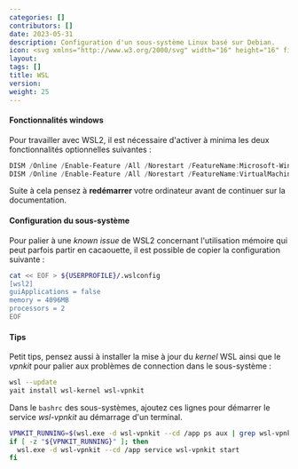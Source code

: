 ```yaml
---
categories: []
contributors: []
date: 2023-05-31
description: Configuration d'un sous-système Linux basé sur Debian.
icon: <svg xmlns="http://www.w3.org/2000/svg" width="16" height="16" fill="currentColor" class="bi bi-ubuntu me-2" viewBox="0 0 16 16"><path d="M2.273 9.53a2.273 2.273 0 1 0 0-4.546 2.273 2.273 0 0 0 0 4.547Zm9.467-4.984a2.273 2.273 0 1 0 0-4.546 2.273 2.273 0 0 0 0 4.546ZM7.4 13.108a5.535 5.535 0 0 1-3.775-2.88 3.273 3.273 0 0 1-1.944.24 7.4 7.4 0 0 0 5.328 4.465c.53.113 1.072.169 1.614.166a3.253 3.253 0 0 1-.666-1.9 5.639 5.639 0 0 1-.557-.091Zm3.828 2.285a2.273 2.273 0 1 0 0-4.546 2.273 2.273 0 0 0 0 4.546Zm3.163-3.108a7.436 7.436 0 0 0 .373-8.726 3.276 3.276 0 0 1-1.278 1.498 5.573 5.573 0 0 1-.183 5.535 3.26 3.26 0 0 1 1.088 1.693ZM2.098 3.998a3.28 3.28 0 0 1 1.897.486 5.544 5.544 0 0 1 4.464-2.388c.037-.67.277-1.313.69-1.843a7.472 7.472 0 0 0-7.051 3.745Z"/></svg>
layout:
tags: []
title: WSL
version:
weight: 25
---
```


#### Fonctionnalités windows

Pour travailler avec WSL2, il est nécessaire d'activer à minima les deux fonctionnalités optionnelles suivantes :

```ps1
DISM /Online /Enable-Feature /All /Norestart /FeatureName:Microsoft-Windows-Subsystem-Linux
DISM /Online /Enable-Feature /All /Norestart /FeatureName:VirtualMachinePlatform
```

Suite à cela pensez à **redémarrer** votre ordinateur avant de continuer sur la documentation.

#### Configuration du sous-système

Pour palier à une *known issue* de WSL2 concernant l'utilisation mémoire qui peut parfois partir en cacaouette, il est possible de copier la configuration suivante :
```sh
cat << EOF > ${USERPROFILE}/.wslconfig
[wsl2]
guiApplications = false
memory = 4096MB
processors = 2
EOF
```

#### Tips

Petit tips, pensez aussi à installer la mise à jour du *kernel* WSL ainsi que le *vpnkit* pour palier aux problèmes de connection dans le sous-système :
```sh
wsl --update
yait install wsl-kernel wsl-vpnkit
```

Dans le `bashrc` des sous-systèmes, ajoutez ces lignes pour démarrer le service *wsl-vpnkit* au démarrage d'un terminal.

```sh
VPNKIT_RUNNING=$(wsl.exe -d wsl-vpnkit --cd /app ps aux | grep wsl-vpnkit | grep -v grep)
if [ -z "${VPNKIT_RUNNING}" ]; then
  wsl.exe -d wsl-vpnkit --cd /app service wsl-vpnkit start
fi
```